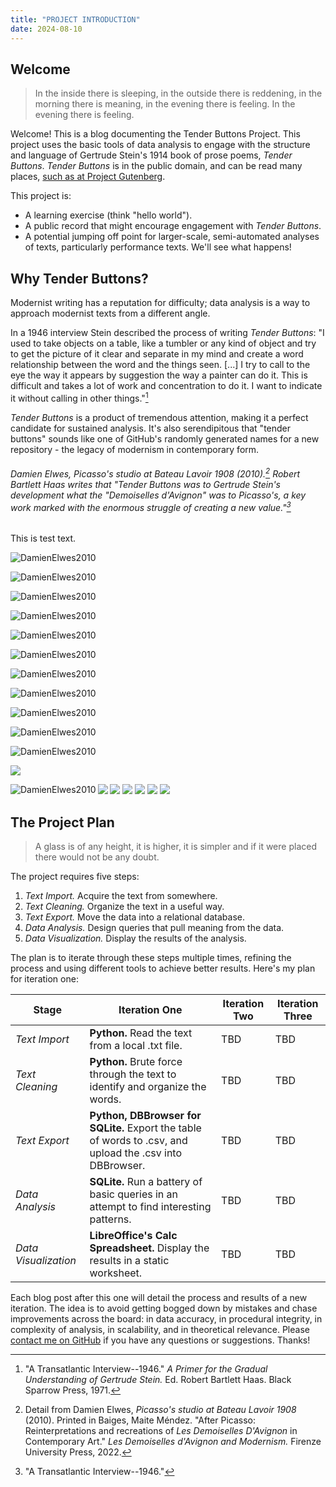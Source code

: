 ```yaml
---
title: "PROJECT INTRODUCTION"
date: 2024-08-10
---
```


## Welcome

> In the inside there is sleeping, in the outside there is reddening, in the morning there is meaning, in the evening there is feeling. In the evening there is feeling.

Welcome! This is a blog documenting the Tender Buttons Project. This project uses the basic tools of data analysis to engage with the structure and language of Gertrude Stein's 1914 book of prose poems, *Tender Buttons*. *Tender Buttons* is in the public domain, and can be read many places, [such as at Project Gutenberg](https://www.gutenberg.org/files/15396/15396-h/15396-h.htm).

This project is: 
 - A learning exercise (think "hello world").
 - A public record that might encourage engagement with *Tender Buttons*.
 - A potential jumping off point for larger-scale, semi-automated analyses of texts, particularly performance texts. We'll see what happens! 

## Why Tender Buttons?

Modernist writing has a reputation for difficulty; data analysis is a way to approach modernist texts from a different angle. 

In a 1946 interview Stein described the process of writing *Tender Buttons*: "I used to take objects on a table, like a tumbler or any kind of object and try to get the picture of it clear and separate in my mind and create a word relationship between the word and the things seen. [...] I try to call to the eye the way it appears by suggestion the way a painter can do it. This is difficult and takes a lot of work and concentration to do it. I want to indicate it without calling in other things."[^1] 

*Tender Buttons* is a product of tremendous attention, making it a perfect candidate for sustained analysis. It's also serendipitous that "tender buttons" sounds like one of GitHub's randomly generated names for a new repository - the legacy of modernism in contemporary form. 

###### Damien Elwes, *Picasso's studio at Bateau Lavoir 1908* (2010).[^2] Robert Bartlett Haas writes that "*Tender Buttons* was to Gertrude Stein's development what the "Demoiselles d'Avignon" was to Picasso's, a key work marked with the enormous struggle of creating a new value."[^3]

This is test text. 

![DamienElwes2010]({{site.url}}/images/DamienElwes2010.png?raw=true)

![DamienElwes2010](images/DamienElwes2010.png?raw=true)

![DamienElwes2010](https://github.com/a-location-1/tender-buttons/blob/main/images/Mequitta-Ahuja-218.png?raw=true)

![DamienElwes2010](/images/Damien-Elwes-2010.png.png)

![DamienElwes2010](./images/Damien-Elwes-2010.png.png)

![DamienElwes2010](../images/Damien-Elwes-2010.png.png)

![DamienElwes2010](../main/images/Damien-Elwes-2010.png.png)

![DamienElwes2010](DamienElwes2010.png)

![DamienElwes2010](images/DamienElwes2010.png)

![DamienElwes2010]({{site.url}}/images/DamienElwes2010.png)

![DamienElwes2010](https://github.com/a-location-1/tender-buttons/blob/main/images/Damien-Elwes-2010.png)

![](https://github.com/a-location-1/tender-buttons/blob/main/images/Mequitta-Ahuja-218.png?raw=true)

<img src="https://github.com/a-location-1/tender-buttons/blob/main/images/DamienElwes.png" style="margin: auto;" />

<img src="{{site.url}}/images/DamienElwes2010.png" style="margin: auto;" />

<img src="{{site.url}}/images/DamienElwes2010.png" style="margin: auto;" />

<img src={{site.url}}/images/DamienElwes2010.png margin: auto />

<img src={{site.url}}/images/DamienElwes2010.png alt=DamienElwes2010 width=auto align=left />

<img src={{site.url}}/images/DamienElwes2010.png margin: auto >

<img src={{site.url}}/images/DamienElwes2010.png margin=auto >

## The Project Plan

> A glass is of any height, it is higher, it is simpler and if it were placed there would not be any doubt. 

The project requires five steps:
1. *Text Import.* Acquire the text from somewhere.
2. *Text Cleaning.* Organize the text in a useful way.
3. *Text Export.* Move the data into a relational database.
4. *Data Analysis.* Design queries that pull meaning from the data.
5. *Data Visualization.* Display the results of the analysis. 

The plan is to iterate through these steps multiple times, refining the process and using different tools to achieve better results. Here's my plan for iteration one: 

| Stage      | Iteration One | Iteration Two | Iteration Three |
| ----------- | ----------- | ----------- | ----------- | 
| *Text Import*      | **Python.** Read the text from a local .txt file.   | TBD | TBD |
| *Text Cleaning*   | **Python.** Brute force through the text to identify and organize the words.   | TBD | TBD |
| *Text Export*   | **Python, DBBrowser for SQLite.** Export the table of words to .csv, and upload the .csv into DBBrowser. | TBD | TBD |
| *Data Analysis*   | **SQLite.** Run a battery of basic queries in an attempt to find interesting patterns. | TBD | TBD |
| *Data Visualization*   | **LibreOffice's Calc Spreadsheet.** Display the results in a static worksheet.   | TBD | TBD |

Each blog post after this one will detail the process and results of a new iteration. The idea is to avoid getting bogged down by mistakes and chase improvements across the board: in data accuracy, in procedural integrity, in complexity of analysis, in scalability, and in theoretical relevance. Please [contact me on GitHub](https://github.com/a-location-1) if you have any questions or suggestions. Thanks! 

[^1]: "A Transatlantic Interview--1946." *A Primer for the Gradual Understanding of Gertrude Stein.* Ed. Robert Bartlett Haas. Black Sparrow Press, 1971. 

[^2]: Detail from Damien Elwes, *Picasso's studio at Bateau Lavoir 1908* (2010). Printed in Baiges, Maite Méndez. "After Picasso: Reinterpretations and recreations of *Les Demoiselles D'Avignon* in Contemporary Art." *Les Demoiselles d'Avignon and Modernism.* Firenze University Press, 2022.

[^3]: "A Transatlantic Interview--1946."  
